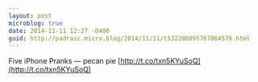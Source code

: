 ```yaml
---
layout: post
microblog: true
date: 2014-11-11 12:27 -0400
guid: http://padraic.micro.blog/2014/11/11/t532208095767064576.html
---
```

Five iPhone Pranks — pecan pie [http://t.co/txn5KYuSoQ](http://t.co/txn5KYuSoQ)
